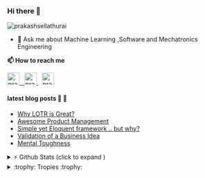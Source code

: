 ### Hi there 👋 

<img src="https://komarev.com/ghpvc/?username=prakashsellathurai" alt="prakashsellathurai" /> 


<!--- 🌱 I’m currently learning Product Management --->
- 💬 Ask me about Machine Learning ,Software and Mechatronics Engineering
<!-- - ⚡ Fun fact: At the center of an uncertain and possibly illusionary universe there would always be tea. -->

<strong>📫 How to reach me </strong>


<p >
  <a href="https://www.prakashsellathurai.com">
  <img  alt="prakashsellathurai | Website" width="28" height="28" src="https://img.icons8.com/ios/50/000000/domain.png" />
  &nbsp;
  </a>

  <a href="https://www.linkedin.com/in/prakashsellathurai/">
 <img  alt="prakashsellathurai | LinkedIn" width="28" height="28"  src="https://img.icons8.com/fluent/48/000000/linkedin.png" />
   </a>
 &nbsp;
  <a href="https://twitter.com/prakash1729brt">
 <img  alt="prakash1729brt | Twitter" width="28" height="28" src="https://img.icons8.com/color/50/000000/twitter.png" />
  </a>

 </p>
 
#### latest blog posts :scroll: :scroll:
<!-- BLOG-POST-LIST:START -->
- [Why LOTR is Great?](https://www.prakashsellathurai.com/blog/2020/10/14/Why-lotr-is-great)
- [Awesome Product Management](https://www.prakashsellathurai.com/blog/2020/10/03/awesome-product-management)
- [Simple yet Eloquent framework .. but why?](https://www.prakashsellathurai.com/blog/2020/09/22/simple-yet-eloquent-framework-but-why)
- [Validation of a Business Idea](https://www.prakashsellathurai.com/blog/2020/01/17/idea-validation)
- [Mental Toughness](https://www.prakashsellathurai.com/blog/2018/04/11/mental-toughness)
<!-- BLOG-POST-LIST:END -->


<details>
 <summary> ⚡  Github Stats (click to expand )</summary>
 

<br>

<!--Waka readme workflow https://github.com/anmol098/waka-readme-stats/-->
<!--START_SECTION:waka-->
![Lines of code](https://img.shields.io/badge/From%20Hello%20World%20I%27ve%20Written-1.8%20million%20lines%20of%20code-blue)

**🐱 My Github Data** 

> 🏆 385 Contributions in the Year 2021
 > 
> 📦 611.1 kB Used in Github's Storage 
 > 
> 💼 Opted to Hire
 > 
> 📜 106 Public Repositories 
 > 
> 🔑 14 Private Repositories  
 > 
**I'm an Early 🐤** 

```text
🌞 Morning    60 commits     █░░░░░░░░░░░░░░░░░░░░░░░░   6.32% 
🌆 Daytime    448 commits    ███████████░░░░░░░░░░░░░░   47.16% 
🌃 Evening    379 commits    ██████████░░░░░░░░░░░░░░░   39.89% 
🌙 Night      63 commits     █░░░░░░░░░░░░░░░░░░░░░░░░   6.63%

```
📅 **I'm Most Productive on Monday** 

```text
Monday       165 commits    ████░░░░░░░░░░░░░░░░░░░░░   17.37% 
Tuesday      159 commits    ████░░░░░░░░░░░░░░░░░░░░░   16.74% 
Wednesday    149 commits    ████░░░░░░░░░░░░░░░░░░░░░   15.68% 
Thursday     94 commits     ██░░░░░░░░░░░░░░░░░░░░░░░   9.89% 
Friday       141 commits    ███░░░░░░░░░░░░░░░░░░░░░░   14.84% 
Saturday     110 commits    ███░░░░░░░░░░░░░░░░░░░░░░   11.58% 
Sunday       132 commits    ███░░░░░░░░░░░░░░░░░░░░░░   13.89%

```


📊 **This Week I Spent My Time On** 

```text
```

**I Mostly Code in JavaScript** 

```text
JavaScript               15 repos            ███████░░░░░░░░░░░░░░░░░░   29.41% 
Python                   13 repos            ██████░░░░░░░░░░░░░░░░░░░   25.49% 
Jupyter Notebook         11 repos            █████░░░░░░░░░░░░░░░░░░░░   21.57% 
TypeScript               2 repos             █░░░░░░░░░░░░░░░░░░░░░░░░   3.92% 
CSS                      2 repos             █░░░░░░░░░░░░░░░░░░░░░░░░   3.92%

```



 Last Updated on 18/07/2021
<!--END_SECTION:waka-->
</details>

<details>
  <summary> :trophy: Tropies :trophy: </summary>
  
  <br>
  
  [![trophy](https://github-profile-trophy-wine.vercel.app/?username=prakashsellathurai)](https://github.com/prakashsellathurai/github-profile-trophy)
 </details>





